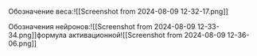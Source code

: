 Обозначение веса:![[Screenshot from 2024-08-09 12-32-17.png]]


Обозначения нейронов:![[Screenshot from 2024-08-09 12-33-34.png]]формула активационной![[Screenshot from 2024-08-09 12-36-06.png]]